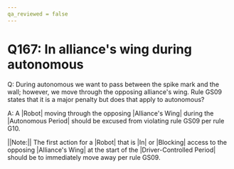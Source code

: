 ```yaml
---
qa_reviewed = false
---
```


# Q167: In alliance's wing during autonomous

Q: During autonomous we want to pass between the spike mark and the wall; however, we move through the opposing alliance's wing. Rule GS09 states that it is a major penalty but does that apply to autonomous?

A: A |Robot| moving through the opposing |Alliance's Wing| during the |Autonomous Period| should be excused from violating rule GS09 per rule G10.

||Note:|| The first action for a |Robot| that is |In| or |Blocking| access to the opposing |Alliance's Wing| at the start of the |Driver-Controlled Period| should be to immediately move away per rule GS09.